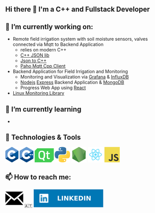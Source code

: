 ## Hi there 👋 I'm a C++ and Fullstack Developer

## 🔭 I’m currently working on: 
- Remote field irrigation system with soil moisture sensors, valves connected via Mqtt to Backend Application
    - relies on modern C++
    - [C++ JSON lib](https://github.com/nlohmann/json)
    - [Json to C++](https://app.quicktype.io/)
    - [Paho Mqtt Cpp Client](https://github.com/eclipse/paho.mqtt.cpp)
- Backend Application for Field Irrigation and Monitoring
    - Monitoring and Visualization via [Grafana](https://grafana.com/) & [InfluxDB](https://www.influxdata.com/)
    - [Nodejs](https://nodejs.org/en/) [Express](https://expressjs.com/) Backend Application & [MongoDB](https://www.mongodb.com/)
    - Progress Web App using [React](https://reactjs.org/)
- [Linux Monitoring Library](https://github.com/fuxey/Linux-System-Monitoring-Library) 



## 🌱 I’m currently learning 
- 

## 🔧 Technologies & Tools
<img height="48px" src="https://github.com/fuxey/fuxey/raw/master/c.png" /></a> 
<img height="48px" src="https://github.com/fuxey/fuxey/raw/master/cpp.png" /></a> 
<img height="44px" src="https://github.com/fuxey/fuxey/raw/master/qt.png" /></a> 
<img height="48px" src="https://github.com/fuxey/fuxey/raw/master/python.png" /></a> 
<img alt="Node.js" height="48px" src="https://raw.githubusercontent.com/github/explore/80688e429a7d4ef2fca1e82350fe8e3517d3494d/topics/nodejs/nodejs.png" />
<img alt="React" height="48px" src="https://raw.githubusercontent.com/github/explore/80688e429a7d4ef2fca1e82350fe8e3517d3494d/topics/react/react.png" />
<img alt="JavaScript" height="48px" src="https://raw.githubusercontent.com/github/explore/80688e429a7d4ef2fca1e82350fe8e3517d3494d/topics/javascript/javascript.png" />
## 📫 How to reach me: 
[<img alt="email" src="https://github.com/fuxey/fuxey/raw/master/email.svg" />][email] :austria:
[<img alt="DanielFuchs | LinkedIn"  src="https://github.com/fuxey/fuxey/raw/master/linkedin.svg" />][linkedin]


<!--
**fuxey/fuxey** is a ✨ _special_ ✨ repository because its `README.md` (this file) appears on your GitHub profile.

Here are some ideas to get you started:


- 🌱 I’m currently learning ...
- 👯 I’m looking to collaborate on ...
- 🤔 I’m looking for help with ...
- 💬 Ask me about ...

- 😄 Pronouns: ...
- ⚡ Fun fact: ...
-->

[linkedin]: https://linkedin.com/in/fuchs-daniel-iot
[email]: fuxeysolution@gmail.com